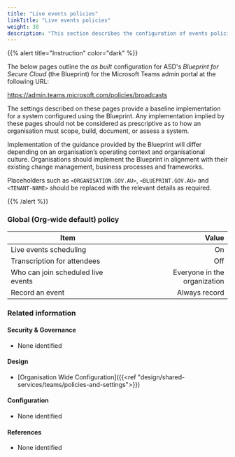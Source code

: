 ```yaml
---
title: "Live events policies"
linkTitle: "Live events policies"
weight: 30
description: "This section describes the configuration of events policies within Microsoft Teams associated with systems built according to guidance in ASD's Blueprint for Secure Cloud."
---
```


{{% alert title="Instruction" color="dark" %}}

The below pages outline the *as built* configuration for ASD's *Blueprint for Secure Cloud* (the Blueprint) for the Microsoft Teams admin portal at the following URL:

<https://admin.teams.microsoft.com/policies/broadcasts>

The settings described on these pages provide a baseline implementation for a system configured using the Blueprint. Any implementation implied by these pages should not be considered as prescriptive as to how an organisation must scope, build, document, or assess a system.

Implementation of the guidance provided by the Blueprint will differ depending on an organisation’s operating context and organisational culture. Organisations should implement the Blueprint in alignment with their existing change management, business processes and frameworks.

Placeholders such as `<ORGANISATION.GOV.AU>`, `<BLUEPRINT.GOV.AU>` and `<TENANT-NAME>` should be replaced with the relevant details as required.

{{% /alert %}}

### Global (Org-wide default) policy

| Item                               |                        Value |
| ---------------------------------- | ---------------------------: |
| Live events scheduling             |                           On |
| Transcription for attendees        |                          Off |
| Who can join scheduled live events | Everyone in the organization |
| Record an event                    |                Always record |

### Related information

#### Security & Governance

* None identified

#### Design

* [Organisation Wide Configuration]({{<ref "design/shared-services/teams/policies-and-settings">}})

#### Configuration

* None identified

#### References

* None identified
